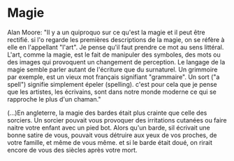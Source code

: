 # Magie

Alan Moore: "Il y a un quiproquo sur ce qu'est la magie et il peut être rectifié. si l'o regarde les premières descriptions de la magie, on se réfère à elle en l'appellant "l'art". Je pense qu'il faut prendre ce mot au sens littéral. L'art, comme la magie, est le fait de manipuler des symboles, des mots ou des images qui provoquent un changement de perception. Le langage de la magie semble parler autant de l'écriture que du surnaturel. Un grimmoire par exemple, est un vieux mot français signifiant "grammaire". Un sort ("a spell") signifie simplement épeler (spelling). c'est pour cela que je pense que les artistes, les écrivains, sont dans notre monde moderne ce qui se rapproche le plus d'un chaman."

(...)En angleterre, la magie des bardes était plus crainte que celle des sorciers. Un sorcier pouvait vous provoquer des irritations cutanées ou faire naitre votre enfant avec un pied bot. Alors qu'un barde, sil écrivait une bonne satire de vous, pouvait vous détruire aux yeux de vos proches, de votre famille, et même de vous même. et si le barde était doué, on rirait encore de vous des siècles après votre mort.
